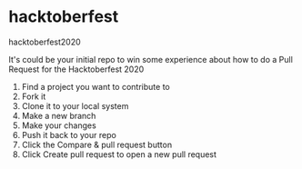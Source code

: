 # hacktoberfest
hacktoberfest2020

It's could be your initial repo to win some experience about how to do a Pull Request for the Hacktoberfest 2020 

1) Find a project you want to contribute to
2) Fork it
3) Clone it to your local system
4) Make a new branch
5) Make your changes
6) Push it back to your repo
7) Click the Compare & pull request button
8) Click Create pull request to open a new pull request
